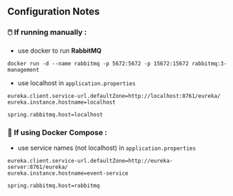 ## Configuration Notes

### 🖱️ If running manually :

- use docker to run **RabbitMQ**

```
docker run -d --name rabbitmq -p 5672:5672 -p 15672:15672 rabbitmq:3-management
```

- use localhost in `application.properties`

```
eureka.client.service-url.defaultZone=http://localhost:8761/eureka/
eureka.instance.hostname=localhost

spring.rabbitmq.host=localhost
```

### 🐳 If using Docker Compose :

- use service names (not localhost) in `application.properties`

```
eureka.client.service-url.defaultZone=http://eureka-server:8761/eureka/
eureka.instance.hostname=event-service

spring.rabbitmq.host=rabbitmq
```
